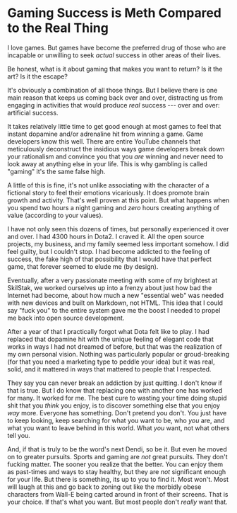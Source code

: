 # Gaming Success is Meth Compared to the Real Thing

I love games. But games have become the preferred drug of those who are
incapable or unwilling to seek *actual* success in other areas of their
lives.

Be honest, what is it about gaming that makes you want to return?
Is it the art? Is it the escape? 

It's obviously a combination of all those things. But I believe there is
one main reason that keeps us coming back over and over, distracting us
from engaging in activities that would produce *real* success --- over
and over: artificial success.

It takes relatively little time to get good enough at most games to feel
that instant dopamine and/or adrenaline hit from winning a game. Game
developers know this well. There are entire YouTube channels that
meticulously deconstruct the insidious ways game developers break down
your rationalism and convince you that you *are* winning and never need
to look away at anything else in your life. This is why gambling is
called "gaming" it's the same false high.

A little of this is fine, it's not unlike associating with the character
of a fictional story to feel their emotions vicariously. It does promote
brain growth and activity. That's well proven at this point. But what
happens when you spend two hours a night gaming and *zero* hours
creating anything of value (according to your values).

I have not only seen this dozens of times, but personally experienced it
over and over. I had 4300 hours in Dota2. I craved it. All the open
source projects, my business, and my family seemed less important
somehow. I did feel guilty, but I couldn't stop. I had become addicted
to the feeling of success, the fake high of that possibility that I
would have that perfect game, that forever seemed to elude me (by
design).

Eventually, after a very passionate meeting with some of my brightest at
SkilStak, we worked ourselves up into a frenzy about just how bad the
Internet had become, about how much a new "essential web" was needed
with new devices and built on Markdown, not HTML. This idea that I could
say "fuck you" to the entire system gave me the boost I needed to
propel me back into open source development.

After a year of that I practically forgot what Dota felt like to play. I
had replaced that dopamine hit with the unique feeling of elegant code
that works in ways I had not dreamed of before, but that was the
realization of my own personal vision. Nothing was particularly popular
or groud-breaking (for that you need a marketing type to peddle your
idea) but it was real, solid, and it mattered in ways that mattered to
people that I respected.

They say you can never break an addiction by just quitting. I don't know
if that is true. But I do know that replacing one with another one has
worked for many. It worked for me. The best cure to wasting your time
doing stupid shit that you *think* you enjoy, is to discover something
else that you enjoy *way* more. Everyone has something. Don't pretend
you don't. You just have to keep looking, keep searching for what you
want to be, who *you* are, and what you want to leave behind in this
world. What *you* want, not what others tell you.

And, if that is truly to be the word's next Dendi, so be it. But even he
moved on to greater pursuits. Sports and gaming are *not* great
pursuits. They don't fucking matter. The sooner you realize that the
better. You can enjoy them as past-times and ways to stay healthy, but
they are *not* significant enough for your life. But there is something,
its up to you to find it. Most won't. Most will laugh at this and go
back to zoning out like the morbidly obese characters from Wall-E being
carted around in front of their screens. That is your choice. If that's
what you want. But most people don't *really* want that.
